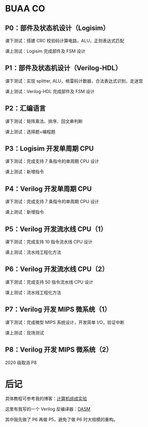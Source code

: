 # BUAA CO

## P0：部件及状态机设计（Logisim）

课下测试：搭建 CRC 校验码计算电路，ALU，正则表达式匹配

课上测试：Logisim 完成部件及 FSM 设计

## P1：部件及状态机设计（Verilog-HDL）

课下测试：实现 splitter, ALU，格雷码计数器，合法表达式识别，走迷宫

课上测试：Verilog-HDL 完成部件及 FSM 设计

## P2：汇编语言

课下测试：矩阵乘法、排序、回文串判断

课上测试：选择题+编程题

## P3：Logisim 开发单周期 CPU

课下测试：完成支持 7 条指令的单周期 CPU 设计

课上测试：新增指令

## P4：Verilog 开发单周期 CPU

课下测试：完成支持 7 条指令的单周期 CPU 设计

课上测试：新增指令

## P5：Verilog 开发流水线 CPU（1）

课下测试：完成支持 10 指令流水线 CPU 设计

课上测试：流水线工程化方法

## P6：Verilog 开发流水线 CPU（2）

课下测试：完成支持 50 指令流水线 CPU 设计

课上测试：流水线工程化方法

## P7：Verilog 开发 MIPS 微系统（1）

课下测试：完成微型 MIPS 系统设计，开发简单 I/O，验证中断

课上测试：现场测试

## P8：Verilog 开发 MIPS 微系统（2）

2020 级取消 P8

# 后记

具体教程可参考我的博客：[计算机组成实验](https://roife.github.io/archive/?tag=BUAA+-+计算机组成实验%40C)

这里有我写的一个 Verilog 反编译器：[DASM](https://github.com/roife/dasm)

其中我先做了 P6 再做 P5，避免了做 P6 时大规模的重构。